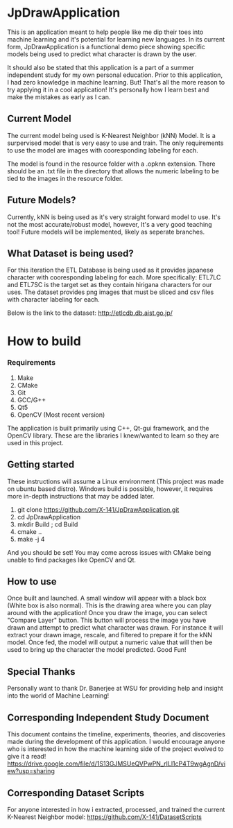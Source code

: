 # JpDrawApplication
This is an application meant to help people like me dip their toes into machine learning and it's potential for learning new languages. In its current form,
JpDrawApplication is a functional demo piece showing specific models being used to predict what character is drawn by the user. 

It should also be stated that this application is a part of a summer independent study for my own personal education. Prior to this application, I had zero
knowledge in machine learning. But! That's all the more reason to try applying it in a cool application! It's personally how I learn best and make the mistakes
as early as I can.

## Current Model
The current model being used is K-Nearest Neighbor (kNN) Model. It is a surpervised model that is very easy to use and train. The only requirements to use the model
are images with cooresponding labeling for each.

The model is found in the resource folder with a .opknn extension. There should be an .txt file in the directory that allows the numeric labeling to be
tied to the images in the resource folder.

## Future Models?
Currently, kNN is being used as it's very straight forward model to use. It's not the most accurate/robust model, however, It's a very good teaching tool!
Future models will be implemented, likely as seperate branches.

## What Dataset is being used?
For this iteration the ETL Database is being used as it provides japanese character with cooresponding labeling for each. More specifically: ETL7LC and ETL7SC
is the target set as they contain hirigana characters for our uses. The dataset provides png images that must be sliced and csv files with character labeling for
each.

Below is the link to the dataset: http://etlcdb.db.aist.go.jp/

# How to build
### Requirements
1. Make
2. CMake
3. Git
4. GCC/G++
5. Qt5
6. OpenCV (Most recent version)

The application is built primarily using C++, Qt-gui framework, and the OpenCV library. These are the libraries I knew/wanted to learn so they are used
in this project.

## Getting started
These instructions will assume a Linux environment (This project was made on ubuntu based distro). Windows build is possible, however, it requires more in-depth
instructions that may be added later.

1. git clone https://github.com/X-141/JpDrawApplication.git
2. cd JpDrawApplication
3. mkdir Build ; cd Build
4. cmake ..
5. make -j 4

And you should be set! You may come across issues with CMake being unable to find packages like OpenCV and Qt.

## How to use
Once built and launched. A small window will appear with a black box (White box is also normal). This is the drawing area where you can play around with the
application!
Once you draw the image, you can select "Compare Layer" button. This button will process the image you have drawn and attempt to predict what character was
drawn. 
For instance it will extract your drawn image, rescale, and filtered to prepare it for the kNN model. Once fed, the model will output a numeric value that will
then be used to bring up the character the model predicted. Good Fun!

## Special Thanks
Personally want to thank Dr. Banerjee at WSU for providing help and insight into the world of Machine Learning!

## Corresponding Independent Study Document
This document contains the timeline, experiments, theories, and discoveries made during the development of this application.
I would encourage anyone who is interested in how the machine learning side of the project evolved to give it a read!
https://drive.google.com/file/d/1S13GJMSUeQVPwPN_rILl1cP4T9wgAgnD/view?usp=sharing

## Corresponding Dataset Scripts
For anyone interested in how i extracted, processed, and trained the current K-Nearest Neighbor model:
https://github.com/X-141/DatasetScripts

